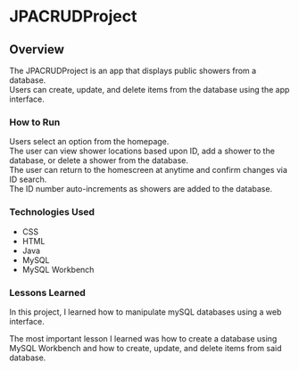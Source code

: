 # JPACRUDProject

## Overview

The JPACRUDProject is an app that displays public showers from a database. <br>
Users can create, update, and delete items from the database using the app interface.

### How to Run

Users select an option from the homepage. <br>
The user can view shower locations based upon ID, add a shower to the database, or delete a shower from the database. <br>
The user can return to the homescreen at anytime and confirm changes via ID search. <br>
The ID number auto-increments as showers are added to the database. <br>

### Technologies Used

* CSS
* HTML
* Java
* MySQL
* MySQL Workbench

### Lessons Learned

In this project, I learned how to manipulate mySQL databases using a web interface. <br>

The most important lesson I learned was how to create a database using MySQL Workbench and how to create, update, and delete items from said database.

